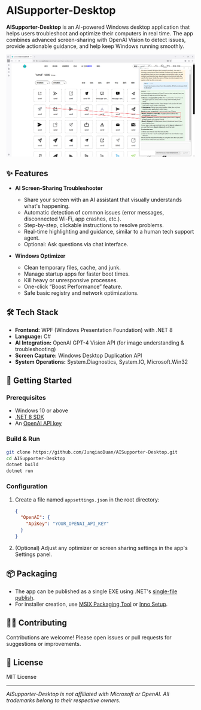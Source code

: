 # AISupporter-Desktop

**AISupporter-Desktop** is an AI-powered Windows desktop application that helps users troubleshoot and optimize their computers in real time. The app combines advanced screen-sharing with OpenAI Vision to detect issues, provide actionable guidance, and help keep Windows running smoothly.

![image](https://github.com/JunqiaoDuan/AISupporter-Desktop/blob/main/Images/AISupport.png)

## ✨ Features

- **AI Screen-Sharing Troubleshooter**
  - Share your screen with an AI assistant that visually understands what's happening.
  - Automatic detection of common issues (error messages, disconnected Wi-Fi, app crashes, etc.).
  - Step-by-step, clickable instructions to resolve problems.
  - Real-time highlighting and guidance, similar to a human tech support agent.
  - Optional: Ask questions via chat interface.

- **Windows Optimizer**
  - Clean temporary files, cache, and junk.
  - Manage startup apps for faster boot times.
  - Kill heavy or unresponsive processes.
  - One-click “Boost Performance” feature.
  - Safe basic registry and network optimizations.

## 🛠️ Tech Stack

- **Frontend:** WPF (Windows Presentation Foundation) with .NET 8
- **Language:** C#
- **AI Integration:** OpenAI GPT-4 Vision API (for image understanding & troubleshooting)
- **Screen Capture:** Windows Desktop Duplication API
- **System Operations:** System.Diagnostics, System.IO, Microsoft.Win32

## 🚀 Getting Started

### Prerequisites

- Windows 10 or above
- [.NET 8 SDK](https://dotnet.microsoft.com/en-us/download)
- An [OpenAI API key](https://platform.openai.com/)

### Build & Run

```bash
git clone https://github.com/JunqiaoDuan/AISupporter-Desktop.git
cd AISupporter-Desktop
dotnet build
dotnet run
```

### Configuration

1. Create a file named `appsettings.json` in the root directory:
    ```json
    {
      "OpenAI": {
        "ApiKey": "YOUR_OPENAI_API_KEY"
      }
    }
    ```

2. (Optional) Adjust any optimizer or screen sharing settings in the app's Settings panel.

## 📦 Packaging

- The app can be published as a single EXE using .NET's [single-file publish](https://learn.microsoft.com/en-us/dotnet/core/deploying/single-file/).
- For installer creation, use [MSIX Packaging Tool](https://learn.microsoft.com/en-us/windows/msix/packaging-tool/create-app-package) or [Inno Setup](https://jrsoftware.org/isinfo.php).

## 🧑‍💻 Contributing

Contributions are welcome! Please open issues or pull requests for suggestions or improvements.

## 📄 License

MIT License

---

*AISupporter-Desktop is not affiliated with Microsoft or OpenAI. All trademarks belong to their respective owners.*
